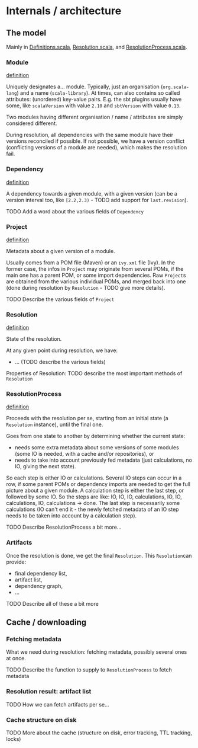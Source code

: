 # Internals / architecture

## The model

Mainly in [Definitions.scala](https://github.com/coursier/coursier/blob/master/core/shared/src/main/scala/coursier/core/Definitions.scala), [Resolution.scala](https://github.com/coursier/coursier/blob/master/core/shared/src/main/scala/coursier/core/Resolution.scala), and [ResolutionProcess.scala](https://github.com/coursier/coursier/blob/master/core/shared/src/main/scala/coursier/core/ResolutionProcess.scala).

### Module

[definition](https://github.com/coursier/coursier/blob/462c16d6db98d35e180a25b0f87aa47083ad98aa/core/shared/src/main/scala/coursier/core/Definitions.scala#L12-L16)

Uniquely designates a... module. Typically, just an organisation (`org.scala-lang`) and a name (`scala-library`). At times, can also contains so called attributes: (unordered) key-value pairs. E.g. the sbt plugins usually have some, like `scalaVersion` with value `2.10` and `sbtVersion` with value `0.13`.

Two modules having different organisation / name / attributes are simply considered different.

During resolution, all dependencies with the same module have their versions reconciled if possible. If not possible, we have a version conflict (conflicting versions of a module are needed), which makes the resolution fail.

### Dependency

[definition](https://github.com/coursier/coursier/blob/462c16d6db98d35e180a25b0f87aa47083ad98aa/core/shared/src/main/scala/coursier/core/Definitions.scala#L43-L54)

A dependency towards a given module, with a given version (can be a version interval too, like `[2.2,2.3)` - TODO add support for `last.revision`).

TODO Add a word about the various fields of `Dependency`

### Project

[definition](https://github.com/coursier/coursier/blob/462c16d6db98d35e180a25b0f87aa47083ad98aa/core/shared/src/main/scala/coursier/core/Definitions.scala#L69-L96)

Metadata about a given version of a module.

Usually comes from a POM file (Maven) or an `ivy.xml` file (Ivy). In the former case, the infos in `Project` may originate from several POMs, if the main one has a parent POM, or some import dependencies. Raw `Project`s are obtained from the various individual POMs, and merged back into one (done during resolution by `Resolution` - TODO give more details).

TODO Describe the various fields of `Project`

### Resolution

[definition](https://github.com/coursier/coursier/blob/462c16d6db98d35e180a25b0f87aa47083ad98aa/core/shared/src/main/scala/coursier/core/Resolution.scala#L477-L487)

State of the resolution.

At any given point during resolution, we have:
- ... (TODO describe the various fields)

Properties of Resolution: TODO describe the most important methods of `Resolution`

### ResolutionProcess

[definition](https://github.com/coursier/coursier/blob/462c16d6db98d35e180a25b0f87aa47083ad98aa/core/shared/src/main/scala/coursier/core/ResolutionProcess.scala)

Proceeds with the resolution per se, starting from an initial state (a `Resolution` instance), until the final one.

Goes from one state to another by determining whether the current state:
- needs some extra metadata about some versions of some modules (some IO is needed, with a cache and/or repositories), or
- needs to take into account previously fed metadata (just calculations, no IO, giving the next state).

So each step is either IO or calculations. Several IO steps can occur in a row, if some parent POMs or dependency imports are needed to get the full picture about a given module. A calculation step is either the last step, or followed by some IO. So the steps are like: IO, IO, IO, calculations, IO, IO, calculations, IO, calculations -> done. The last step is necessarily some calculations (IO can't end it - the newly fetched metadata of an IO step needs to be taken into account by a calculation step).

TODO Describe ResolutionProcess a bit more...

### Artifacts

Once the resolution is done, we get the final `Resolution`. This `Resolution`can provide:
- final dependency list,
- artifact list,
- dependency graph,
- ...

TODO Describe all of these a bit more

## Cache / downloading

### Fetching metadata

What we need during resolution: fetching metadata, possibly several ones at once.

TODO Describe the function to supply to `ResolutionProcess` to fetch metadata

### Resolution result: artifact list

TODO How we can fetch artifacts per se...

### Cache structure on disk

TODO More about the cache (structure on disk, error tracking, TTL tracking, locks)
